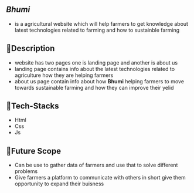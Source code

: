




##  _****Bhumi****_ 
 * is a agricultural website which will help farmers to get knowledge about latest technologies related to farming and how to sustainble farming



## 📝**Description**

* website has two pages one is landing page and another is about us
* landing page contains info about the latest technologies related to agriculture how they are helping farmers
* about us page contain info about how **Bhumi** helping farmers to move towards sustainable farming and how they can improve their yelid


## 🤖**Tech-Stacks**

* Html
* Css
* Js


## 🔮Future Scope
- Can be use to gather data of farmers and use that to solve different problems
- Give farmers a platform to communicate with others in short give them opportunity to expand their buisness



